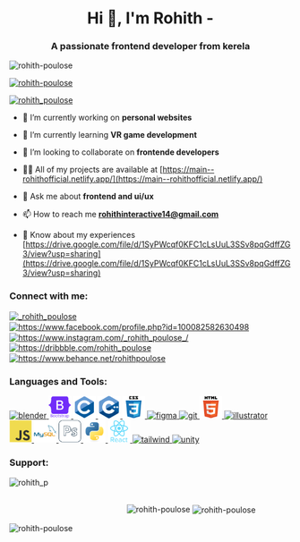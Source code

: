 <h1 align="center">Hi 👋, I'm Rohith -</h1>
<h3 align="center">A passionate frontend developer from kerela</h3>

<p align="left"> <img src="https://komarev.com/ghpvc/?username=rohith-poulose&label=Profile%20views&color=0e75b6&style=flat" alt="rohith-poulose" /> </p>

<p align="left"> <a href="https://github.com/ryo-ma/github-profile-trophy"><img src="https://github-profile-trophy.vercel.app/?username=rohith-poulose" alt="rohith-poulose" /></a> </p>

<p align="left"> <a href="https://twitter.com/rohith_poulose" target="blank"><img src="https://img.shields.io/twitter/follow/rohith_poulose?logo=twitter&style=for-the-badge" alt="rohith_poulose" /></a> </p>

- 🔭 I’m currently working on **personal websites**

- 🌱 I’m currently learning **VR game development**

- 👯 I’m looking to collaborate on **frontende developers**

- 👨‍💻 All of my projects are available at [https://main--rohithofficial.netlify.app/](https://main--rohithofficial.netlify.app/)

- 💬 Ask me about **frontend and ui/ux**

- 📫 How to reach me **rohithinteractive14@gmail.com**

- 📄 Know about my experiences [https://drive.google.com/file/d/1SyPWcqf0KFC1cLsUuL3SSv8pqGdffZG3/view?usp=sharing](https://drive.google.com/file/d/1SyPWcqf0KFC1cLsUuL3SSv8pqGdffZG3/view?usp=sharing)

<h3 align="left">Connect with me:</h3>
<p align="left">
<a href="https://twitter.com/rohith_poulose" target="blank"><img align="center" src="https://raw.githubusercontent.com/rahuldkjain/github-profile-readme-generator/master/src/images/icons/Social/twitter.svg" alt="_rohith_poulose" height="30" width="40" /></a>
<a href="https://fb.com/https://www.facebook.com/profile.php?id=100082582630498" target="blank"><img align="center" src="https://raw.githubusercontent.com/rahuldkjain/github-profile-readme-generator/master/src/images/icons/Social/facebook.svg" alt="https://www.facebook.com/profile.php?id=100082582630498" height="30" width="40" /></a>
<a href="https://instagram.com/https://www.instagram.com/_rohith_poulose_/" target="blank"><img align="center" src="https://raw.githubusercontent.com/rahuldkjain/github-profile-readme-generator/master/src/images/icons/Social/instagram.svg" alt="https://www.instagram.com/_rohith_poulose_/" height="30" width="40" /></a>
<a href="https://dribbble.com/https://dribbble.com/rohith_poulose" target="blank"><img align="center" src="https://raw.githubusercontent.com/rahuldkjain/github-profile-readme-generator/master/src/images/icons/Social/dribbble.svg" alt="https://dribbble.com/rohith_poulose" height="30" width="40" /></a>
<a href="https://www.behance.net/https://www.behance.net/rohithpoulose" target="blank"><img align="center" src="https://raw.githubusercontent.com/rahuldkjain/github-profile-readme-generator/master/src/images/icons/Social/behance.svg" alt="https://www.behance.net/rohithpoulose" height="30" width="40" /></a>
</p>

<h3 align="left">Languages and Tools:</h3>
<p align="left"> <a href="https://www.blender.org/" target="_blank" rel="noreferrer"> <img src="https://download.blender.org/branding/community/blender_community_badge_white.svg" alt="blender" width="40" height="40"/> </a> <a href="https://getbootstrap.com" target="_blank" rel="noreferrer"> <img src="https://raw.githubusercontent.com/devicons/devicon/master/icons/bootstrap/bootstrap-plain-wordmark.svg" alt="bootstrap" width="40" height="40"/> </a> <a href="https://www.cprogramming.com/" target="_blank" rel="noreferrer"> <img src="https://raw.githubusercontent.com/devicons/devicon/master/icons/c/c-original.svg" alt="c" width="40" height="40"/> </a> <a href="https://www.w3schools.com/cpp/" target="_blank" rel="noreferrer"> <img src="https://raw.githubusercontent.com/devicons/devicon/master/icons/cplusplus/cplusplus-original.svg" alt="cplusplus" width="40" height="40"/> </a> <a href="https://www.w3schools.com/css/" target="_blank" rel="noreferrer"> <img src="https://raw.githubusercontent.com/devicons/devicon/master/icons/css3/css3-original-wordmark.svg" alt="css3" width="40" height="40"/> </a> <a href="https://www.figma.com/" target="_blank" rel="noreferrer"> <img src="https://www.vectorlogo.zone/logos/figma/figma-icon.svg" alt="figma" width="40" height="40"/> </a> <a href="https://git-scm.com/" target="_blank" rel="noreferrer"> <img src="https://www.vectorlogo.zone/logos/git-scm/git-scm-icon.svg" alt="git" width="40" height="40"/> </a> <a href="https://www.w3.org/html/" target="_blank" rel="noreferrer"> <img src="https://raw.githubusercontent.com/devicons/devicon/master/icons/html5/html5-original-wordmark.svg" alt="html5" width="40" height="40"/> </a> <a href="https://www.adobe.com/in/products/illustrator.html" target="_blank" rel="noreferrer"> <img src="https://www.vectorlogo.zone/logos/adobe_illustrator/adobe_illustrator-icon.svg" alt="illustrator" width="40" height="40"/> </a> <a href="https://developer.mozilla.org/en-US/docs/Web/JavaScript" target="_blank" rel="noreferrer"> <img src="https://raw.githubusercontent.com/devicons/devicon/master/icons/javascript/javascript-original.svg" alt="javascript" width="40" height="40"/> </a> <a href="https://www.mysql.com/" target="_blank" rel="noreferrer"> <img src="https://raw.githubusercontent.com/devicons/devicon/master/icons/mysql/mysql-original-wordmark.svg" alt="mysql" width="40" height="40"/> </a> <a href="https://www.photoshop.com/en" target="_blank" rel="noreferrer"> <img src="https://raw.githubusercontent.com/devicons/devicon/master/icons/photoshop/photoshop-line.svg" alt="photoshop" width="40" height="40"/> </a> <a href="https://www.python.org" target="_blank" rel="noreferrer"> <img src="https://raw.githubusercontent.com/devicons/devicon/master/icons/python/python-original.svg" alt="python" width="40" height="40"/> </a> <a href="https://reactjs.org/" target="_blank" rel="noreferrer"> <img src="https://raw.githubusercontent.com/devicons/devicon/master/icons/react/react-original-wordmark.svg" alt="react" width="40" height="40"/> </a> <a href="https://tailwindcss.com/" target="_blank" rel="noreferrer"> <img src="https://www.vectorlogo.zone/logos/tailwindcss/tailwindcss-icon.svg" alt="tailwind" width="40" height="40"/> </a> <a href="https://unity.com/" target="_blank" rel="noreferrer"> <img src="https://www.vectorlogo.zone/logos/unity3d/unity3d-icon.svg" alt="unity" width="40" height="40"/> </a> </p>

<h3 align="left">Support:</h3>
<p><a href="https://www.buymeacoffee.com/rohith_p"> <img align="left" src="https://cdn.buymeacoffee.com/buttons/v2/default-yellow.png" height="50" width="210" alt="rohith_p" /></a></p><br><br>

<p><img align="left" src="https://github-readme-stats.vercel.app/api/top-langs?username=rohith-poulose&show_icons=true&locale=en&layout=compact" alt="rohith-poulose" /></p>

<p>&nbsp;<img align="center" src="https://github-readme-stats.vercel.app/api?username=rohith-poulose&show_icons=true&locale=en" alt="rohith-poulose" /></p>

<p><img align="center" src="https://github-readme-streak-stats.herokuapp.com/?user=rohith-poulose&" alt="rohith-poulose" /></p>
